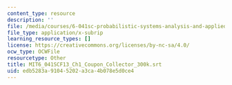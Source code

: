 ```yaml
---
content_type: resource
description: ''
file: /media/courses/6-041sc-probabilistic-systems-analysis-and-applied-probability-fall-2013/edb5283a91045202a3ca4b078e5d0ce4_MIT6_041SCF13_Ch1_Coupon_Collector_300k.vtt
file_type: application/x-subrip
learning_resource_types: []
license: https://creativecommons.org/licenses/by-nc-sa/4.0/
ocw_type: OCWFile
resourcetype: Other
title: MIT6_041SCF13_Ch1_Coupon_Collector_300k.srt
uid: edb5283a-9104-5202-a3ca-4b078e5d0ce4
---
```

